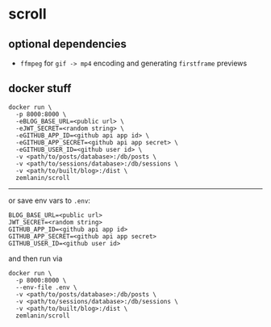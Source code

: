 # scroll

## optional dependencies
- `ffmpeg` for `gif -> mp4` encoding and generating `firstframe` previews

## docker stuff
```
docker run \
  -p 8000:8000 \
  -eBLOG_BASE_URL=<public url> \
  -eJWT_SECRET=<random string> \
  -eGITHUB_APP_ID=<github api app id> \
  -eGITHUB_APP_SECRET=<github api app secret> \
  -eGITHUB_USER_ID=<github user id> \
  -v <path/to/posts/database>:/db/posts \
  -v <path/to/sessions/database>:/db/sessions \
  -v <path/to/built/blog>:/dist \
  zemlanin/scroll
```

---

or save env vars to `.env`:

```
BLOG_BASE_URL=<public url>
JWT_SECRET=<random string>
GITHUB_APP_ID=<github api app id>
GITHUB_APP_SECRET=<github api app secret>
GITHUB_USER_ID=<github user id>
```

and then run via

```
docker run \
  -p 8000:8000 \
  --env-file .env \
  -v <path/to/posts/database>:/db/posts \
  -v <path/to/sessions/database>:/db/sessions \
  -v <path/to/built/blog>:/dist \
  zemlanin/scroll
```
